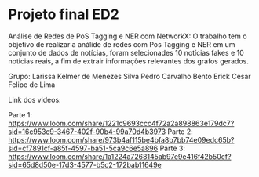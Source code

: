 # Projeto final ED2
Análise de Redes de PoS Tagging e NER com NetworkX: O trabalho tem o objetivo de realizar a análide de redes com Pos Tagging e NER em um conjunto de dados de notícias, foram selecionades 10 notícias fakes e 10 noticias reais, a fim de extrair informações relevantes dos grafos gerados. 

Grupo:
  Larissa Kelmer de Menezes Silva
  Pedro Carvalho Bento
  Erick Cesar Felipe de Lima


Link dos videos:

Parte 1: https://www.loom.com/share/1221c9693ccc4f72a2a898863e179dc7?sid=16c953c9-3467-402f-90b4-99a70d4b3973
Parte 2: https://www.loom.com/share/973b4af115be4bfa8b7bb74e09edc65b?sid=cf7891cf-a85f-4597-ba51-5ca9c6e5a896
Parte 3: https://www.loom.com/share/1a1224a7268145ab97e9e416f42b50cf?sid=65d8d50e-17d3-4577-b5c2-172bab11649e
